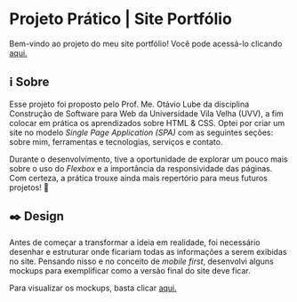 # Projeto Prático | Site Portfólio
Bem-vindo ao projeto do meu site portfólio! Você pode acessá-lo clicando [aqui.](https://emanueljsweb.github.io/portfolio)

## :information_source: Sobre
Esse projeto foi proposto pelo Prof. Me. Otávio Lube da disciplina Construção de Software para Web da Universidade Vila Velha (UVV), a fim colocar em prática os aprendizados sobre HTML & CSS. Optei por criar um site no modelo _Single Page Application (SPA)_ com as seguintes seções: sobre mim, ferramentas e tecnologias, serviços e contato.

Durante o desenvolvimento, tive a oportunidade de explorar um pouco mais sobre o uso do _Flexbox_ e a importância da responsividade das páginas. Com certeza, a prática trouxe ainda mais repertório para meus futuros projetos! :rocket:

## :black_nib: Design
Antes de começar a transformar a ideia em realidade, foi necessário desenhar e estruturar onde ficariam todas as informações a serem exibidas no site. Pensando nisso e no conceito de _mobile first_, desenvolvi alguns mockups para exemplificar como a versão final do site deve ficar.

Para visualizar os mockups, basta clicar [aqui.](https://drive.google.com/drive/folders/1QTc7mxQIWenjbgvHHmKPzydHDVB4xHUd?usp=share_link)
